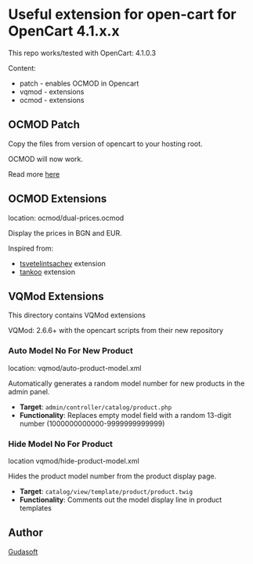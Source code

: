 # Useful extension for open-cart for OpenCart 4.1.x.x

This repo works/tested with OpenCart: 4.1.0.3

Content:

- patch - enables OCMOD in Opencart
- vqmod - extensions
- ocmod - extensions



## OCMOD Patch

Copy the files from version of opencart to your hosting root.

OCMOD will now work.

Read more [here](patch/fix-ocmod.md)


## OCMOD Extensions

location: ocmod/dual-prices.ocmod

Display the prices in BGN and EUR.

Inspired from:
- [tsvetelintsachev](https://tsvetelintsachev.com/%D0%BC%D0%BE%D0%B4%D1%83%D0%BB-bgn-%D0%B8-eur-%D0%B2-opencart-4/) extension
- [tankoo](https://tankoo.eu/opencart/bezplaten-modul-za-dve-valuti-bgn-eur/) extension


## VQMod Extensions

This directory contains VQMod extensions

VQMod: 2.6.6+ with the opencart scripts from their new repository

### Auto Model No For New Product

location: vqmod/auto-product-model.xml

Automatically generates a random model number for new products in the admin panel.

- **Target**: `admin/controller/catalog/product.php`
- **Functionality**: Replaces empty model field with a random 13-digit number (1000000000000-9999999999999)

### Hide Model No For Product

location vqmod/hide-product-model.xml

Hides the product model number from the product display page.

- **Target**: `catalog/view/template/product/product.twig`
- **Functionality**: Comments out the model display line in product templates



## Author

[Gudasoft](https://www.gudasoft.com)
